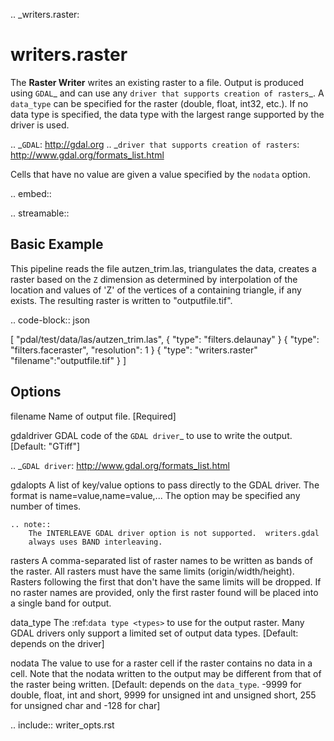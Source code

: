 .. _writers.raster:

writers.raster
================================================================================

The **Raster Writer** writes an existing raster to a file.
Output is produced using `GDAL`_ and can use any `driver
that supports creation of rasters`_.  A ``data_type`` can be specified for the
raster (double, float, int32, etc.).  If no data type is specified, the
data type with the largest range supported by the driver is used.

.. _`GDAL`: http://gdal.org
.. _`driver that supports creation of rasters`: http://www.gdal.org/formats_list.html

Cells that have no value are given a value specified by the ``nodata`` option.

.. embed::

.. streamable::


Basic Example
--------------------------------------------------------------------------------

This  pipeline reads the file autzen_trim.las, triangulates the data, creates a raster
based on the `Z` dimension as determined by interpolation of the location and values
of 'Z' of the vertices of a containing triangle, if any exists.  The resulting raster
is written to "outputfile.tif".

.. code-block:: json

  [
      "pdal/test/data/las/autzen_trim.las",
      {
          "type": "filters.delaunay"
      }
      {
          "type": "filters.faceraster",
          "resolution": 1
      }
      {
          "type": "writers.raster"
          "filename":"outputfile.tif"
      }
  ]


Options
--------------------------------------------------------------------------------

filename
    Name of output file. [Required]

gdaldriver
    GDAL code of the `GDAL driver`_ to use to write the output.
    [Default: "GTiff"]

.. _`GDAL driver`: http://www.gdal.org/formats_list.html

gdalopts
    A list of key/value options to pass directly to the GDAL driver.  The
    format is name=value,name=value,...  The option may be specified
    any number of times.

    .. note::
        The INTERLEAVE GDAL driver option is not supported.  writers.gdal
        always uses BAND interleaving.

rasters
    A comma-separated list of raster names to be written as bands of the raster.
    All rasters must have the same limits (origin/width/height). Rasters following the first
    that don't have the same limits will be dropped. If no raster names are provided,
    only the first raster found will be placed into a single band for output.

data_type
    The :ref:`data type <types>` to use for the output raster.  Many GDAL drivers only
    support a limited set of output data types.  [Default: depends on the driver]

nodata
    The value to use for a raster cell if the raster contains no data in a cell.
    Note that the nodata written to the output may be different from that of the
    raster being written.
    [Default: depends on the ``data_type``.  -9999 for double, float, int and short, 9999 for
    unsigned int and unsigned short, 255 for unsigned char and -128 for char]

.. include:: writer_opts.rst
